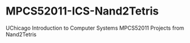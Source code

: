 # MPCS52011-ICS-Nand2Tetris

UChicago Introduction to Computer Systems MPCS52011
Projects from Nand2Tetris
